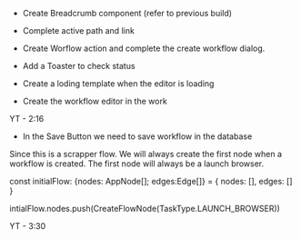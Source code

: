 - Create Breadcrumb component (refer to previous build)
- Complete active path and link
- Create Worflow action and complete the create workflow dialog.
- Add a Toaster to check status


- Create a loding template when the editor is loading
- Create the workflow editor in the work

YT - 2:16

- In the Save Button we need to save workflow in the database

Since this is a scrapper flow. We will always create the first node when a workflow is created. The first node will always be a launch browser.


const initialFlow: {nodes: AppNode[]; edges:Edge[]} = {
    nodes: [],
    edges: []
}

intialFlow.nodes.push(CreateFlowNode(TaskType.LAUNCH_BROWSER))


YT - 3:30